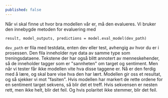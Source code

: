 ```yaml
---
published: false
---
```


Når vi skal finne ut hvor bra modellen vår er, må den evalueres. Vi bruker den innebygde metoden for evaluering med
```
result, model_outputs, predictions = model.eval_model(dev_path)
```
`dev_path` er fila med testdata, enten dev eller test, avhengig av hvor du er i prosessen. Den fila inneholder nye data av samme type som treningsdataene. Tekstene der har også blitt annotert av menneskehender, så de inneholder tagger som er "sannheten" om  target og sentiment. Men når vi tester får ikke modellen vite hva disse taggene er. Nå er den ferdig med å lære, og skal bare vise hva den har lært. Modellen gir oss et resultat, og så sjekker vi mot "fasiten". Hvis modellen har markert de rette ordene for en sentiment target sekvens, så blir det et treff. Hvis sekvensen er nesten rett, men ikke helt, blir det feil. Og hvis polaritet ikke stemmer, blir det feil.

